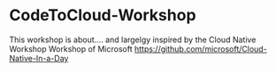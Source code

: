 # CodeToCloud-Workshop

This workshop is about.... and largelgy inspired by the Cloud Native Workshop Workshop of Microsoft https://github.com/microsoft/Cloud-Native-In-a-Day
